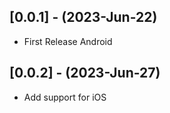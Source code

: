 ## [0.0.1] - (2023-Jun-22)

* First Release Android

## [0.0.2] - (2023-Jun-27)

* Add support for iOS